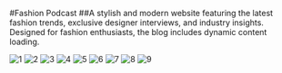 #Fashion Podcast
##A stylish and modern website featuring the latest fashion trends, exclusive designer interviews, and industry insights. Designed for fashion enthusiasts, the blog includes dynamic content loading.

![1](https://github.com/user-attachments/assets/2c46a211-fede-4f1a-8c8e-9d2b69ff70c3)
![2](https://github.com/user-attachments/assets/ee36b5c1-a548-4600-b60f-a981b1ae0631)
![3](https://github.com/user-attachments/assets/45066851-58d3-47a4-941f-93f6a5b8932e)
![4](https://github.com/user-attachments/assets/3be39598-02e6-4609-8833-114e79d33e88)
![5](https://github.com/user-attachments/assets/daa4d325-cf17-4c75-b6e2-6d7710f85a68)
![6](https://github.com/user-attachments/assets/2305b8d7-2bc5-49b8-950d-7334eae2de00)
![7](https://github.com/user-attachments/assets/a1071293-26ea-4137-9373-7a4106273390)
![8](https://github.com/user-attachments/assets/b63c9a42-fef3-48cb-84f7-d5795587900e)
![9](https://github.com/user-attachments/assets/d1789da7-f30d-46cf-b054-27d05b402579)
